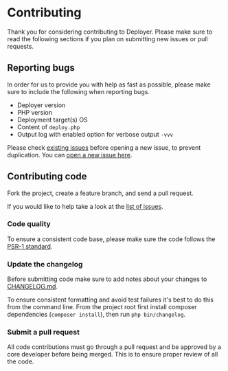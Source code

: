 # Contributing

Thank you for considering contributing to Deployer. Please make sure to read the following sections if you plan on submitting new issues or pull requests.

## Reporting bugs

In order for us to provide you with help as fast as possible, please make sure to include the following when reporting bugs.

* Deployer version
* PHP version
* Deployment target(s) OS
* Content of `deploy.php`
* Output log with enabled option for verbose output `-vvv`

Please check [existing issues](https://github.com/deployphp/deployer/issues) before opening a new issue, to prevent duplication. You can [open a new issue here](https://github.com/deployphp/deployer/issues/new).

## Contributing code

Fork the project, create a feature branch, and send a pull request.

If you would like to help take a look at the [list of issues](https://github.com/deployphp/deployer/issues).

### Code quality

To ensure a consistent code base, please make sure the code follows
the [PSR-1 standard](https://github.com/php-fig/fig-standards/blob/master/accepted/PSR-1-basic-coding-standard.md).

### Update the changelog

Before submitting code make sure to add notes about your changes to [CHANGELOG.md](https://github.com/deployphp/deployer/blob/master/CHANGELOG.md).

To ensure consistent formatting and avoid test failures it's best to do this from the command line. From the project root first install composer dependencies (`composer install`), then run `php bin/changelog`.

### Submit a pull request

All code contributions must go through a pull request and be approved by a core developer before being merged. This is to ensure proper review of all the code.
